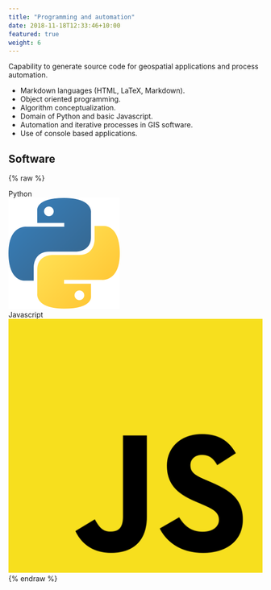 ```yaml
---
title: "Programming and automation"
date: 2018-11-18T12:33:46+10:00
featured: true
weight: 6
---
```


Capability to generate source code for geospatial applications and process automation.

- Markdown languages (HTML, LaTeX, Markdown).
- Object oriented programming.
- Algorithm conceptualization.
- Domain of Python and basic Javascript.
- Automation and iterative processes in GIS software. 
- Use of console based applications.

## Software

{% raw %}
<div class="software-card">
	<div class="tag">Python
		<div class="software-image">
			<img alt="Python" src="/images/Python-logo.svg">
		</div>
	</div>
  	<div class="tag">Javascript
		<div class="software-image">
			<img alt="JS" src="/images/JS-logo.svg">
		</div>
</div>
{% endraw %}
